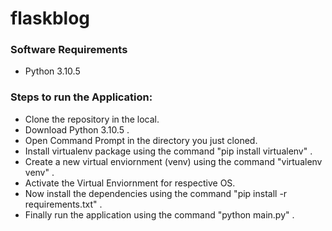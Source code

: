 # flaskblog

### Software Requirements
- Python 3.10.5

### Steps to run the Application:
- Clone the repository in the local.
- Download Python 3.10.5 .
- Open Command Prompt in the directory you just cloned.
- Install virtualenv package using the command "pip install virtualenv" .
- Create a new virtual enviornment (venv) using the command "virtualenv venv" .
- Activate the Virtual Enviornment for respective OS.
- Now install the dependencies using the command "pip install -r requirements.txt" .
- Finally run the application using the command "python main.py" .
